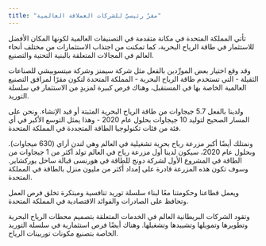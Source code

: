 ```yaml
---
title: "مقرٌ رئيسيٌ للشركات العملاقة العالمية"
---
```

تأتي المملكة المتحدة في مكانة متقدمة في التصنيفات العالمية لكونها المكان الأفضل للاستثمار في طاقة الرياح البحرية، كما تمكنت من اجتذاب الاستثمارات من مختلف أنحاء العالم في المجالات المتعلقة بالبنية التحتية والتصنيع.

وقد وقع اختيار بعض المورِّدين بالفعل مثل شركة سيمنز وشركة ميتسوبيشي للصناعات الثقيلة - التي تستخدم طاقة الرياح البحرية - المملكة المتحدة لتكون مقرًا لمرافق التصنيع العالمية الخاصة بها في المستقبل، وهناك فرص كبيرة لمزيدٍ من الاستثمار في سلسلة التوريد.

ولدينا بالفعل 5.7 جيجاوات من طاقة الرياح البحرية المثبتة أو قيد الإنشاء. ونحن على المسار الصحيح لتوليد 10 جيجاوات بحلول عام 2020 - وهذا يمثل التوسع الأكبر في أي فئة من فئات تكنولوجيا الطاقة المتجددة في المملكة المتحدة.

ونمتلك أيضًا أكبر مزرعة رياح بحرية تشغيلية في العالم وهي لندن أراي (630 ميجاوات). وبحلول عام 2020، سيكون لدينا أول مزرعة رياح في العالم تولد أكثر من 1 جيجاوات من الطاقة في المشروع الأول لشركة دونج للطاقة في هورنسى قبالة ساحل يوركشاير. وسوف تكون هذه المزرعة قادرة على إمداد أكثر من مليون منزل بالطاقة في المملكة المتحدة.

ويعمل قطاعنا وحكومتنا معًا لبناء سلسلة توريد تنافسية ومبتكرة تخلق فرص العمل وتحافظ على الصادرات والفوائد الاقتصادية في المملكة المتحدة.

وتقود الشركات البريطانية العالم في الخدمات المتعلقة بتصميم محطات الرياح البحرية وتطويرها وتمويلها وتشييدها وتشغيلها. وهناك أيضًا فرص استثمارية في سلسلة التوريد الخاصة بتصنيع مكونات توربينات الرياح.
